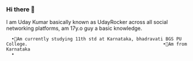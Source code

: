 ### Hi there 👋

I am Uday Kumar basically known as UdayRocker across all social networking platforms, am 17y.o guy a basic knowledge.
 
      •📖Am currently studying 11th std at Karnataka, bhadravati BGS PU College.                                                   •👤Am from Karnataka
      •
